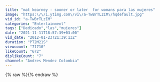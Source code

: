 ```yaml
---
title: "mat kearney - sooner or later  for womans para las mujeres"
image: "https:\/\/i.ytimg.com\/vi\/a-TwBrTLzIM\/hqdefault.jpg"
vid_id: "a-TwBrTLzIM"
categories: "Entertainment"
tags: ["Dedicado","las","mujeres"]
date: "2021-11-11T18:57:39+03:00"
vid_date: "2012-01-23T21:39:13Z"
duration: "PT2M21S"
viewcount: "71710"
likeCount: "672"
dislikeCount: "7"
channel: "Andres Mendez Colombia"
---
```

{% raw %}{% endraw %}
